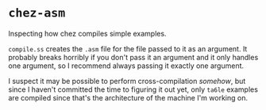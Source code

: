 # `chez-asm`

Inspecting how chez compiles simple examples.

`compile.ss` creates the `.asm` file for the file passed to it as an
argument. It probably breaks horribly if you don't pass it an argument
and it only handles one argument, so I recommend always passing it
exactly one argument.

I suspect it may be possible to perform cross-compilation *somehow*,
but since I haven't committed the time to figuring it out yet, only
`ta6le` examples are compiled since that's the architecture of the
machine I'm working on.
